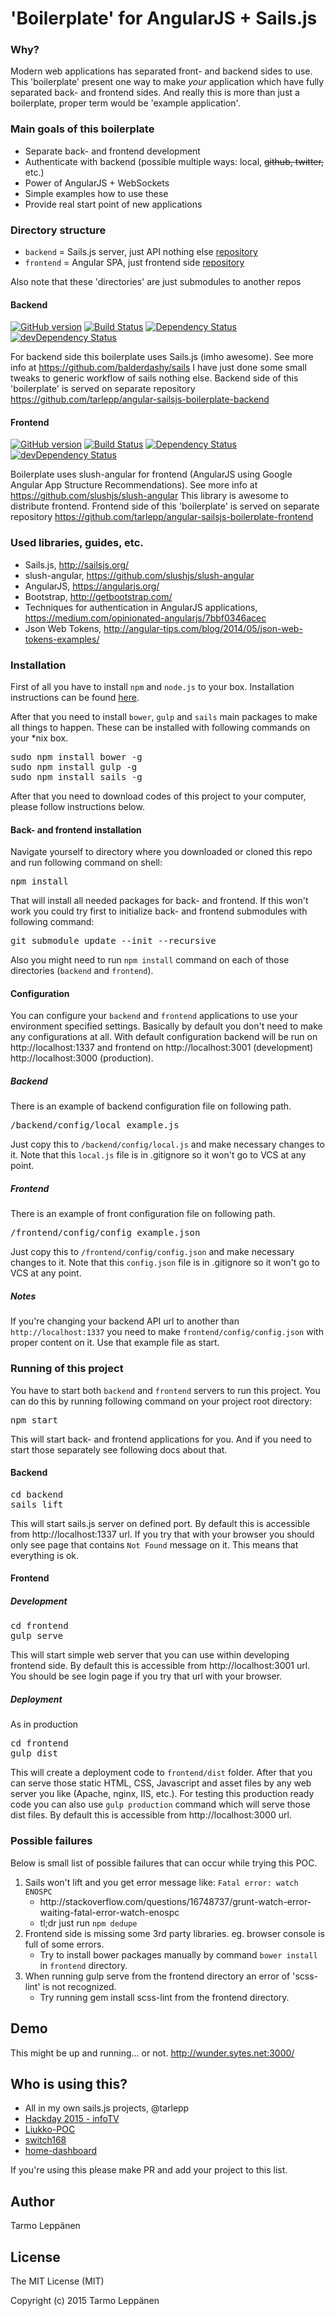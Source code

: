 # 'Boilerplate' for AngularJS + Sails.js

### Why?
Modern web applications has separated front- and backend sides to use. This 'boilerplate' present one way to make
<em>your</em> application which have fully separated back- and frontend sides. And really this is more than just a
boilerplate, proper term would be 'example application'.

### Main goals of this boilerplate
* Separate back- and frontend development
* Authenticate with backend (possible multiple ways: local, ~~github, twitter,~~ etc.)
* Power of AngularJS + WebSockets
* Simple examples how to use these
* Provide real start point of new applications

### Directory structure
* ```backend``` = Sails.js server, just API nothing else [repository](https://github.com/tarlepp/angular-sailsjs-boilerplate-backend)
* ```frontend``` = Angular SPA, just frontend side [repository](https://github.com/tarlepp/angular-sailsjs-boilerplate-frontend)

Also note that these 'directories' are just submodules to another repos

#### Backend
[![GitHub version](https://badge.fury.io/gh/tarlepp%2Fangular-sailsjs-boilerplate-backend.svg)](https://badge.fury.io/gh/tarlepp%2Fangular-sailsjs-boilerplate-backend)
[![Build Status](https://travis-ci.org/tarlepp/angular-sailsjs-boilerplate-backend.png?branch=master)](https://travis-ci.org/tarlepp/angular-sailsjs-boilerplate-backend)
[![Dependency Status](https://david-dm.org/tarlepp/angular-sailsjs-boilerplate-backend.svg)](https://david-dm.org/tarlepp/angular-sailsjs-boilerplate-backend)
[![devDependency Status](https://david-dm.org/tarlepp/angular-sailsjs-boilerplate-backend/dev-status.svg)](https://david-dm.org/tarlepp/angular-sailsjs-boilerplate-backend#info=devDependencies)

For backend side this boilerplate uses Sails.js (imho awesome). See more info at https://github.com/balderdashy/sails
I have just done some small tweaks to generic workflow of sails nothing else. Backend side of this 'boilerplate' is
served on separate repository https://github.com/tarlepp/angular-sailsjs-boilerplate-backend

#### Frontend
[![GitHub version](https://badge.fury.io/gh/tarlepp%2Fangular-sailsjs-boilerplate-frontend.svg)](https://badge.fury.io/gh/tarlepp%2Fangular-sailsjs-boilerplate-frontend)
[![Build Status](https://travis-ci.org/tarlepp/angular-sailsjs-boilerplate-frontend.png?branch=master)](https://travis-ci.org/tarlepp/angular-sailsjs-boilerplate-frontend)
[![Dependency Status](https://david-dm.org/tarlepp/angular-sailsjs-boilerplate-frontend.svg)](https://david-dm.org/tarlepp/angular-sailsjs-boilerplate-frontend)
[![devDependency Status](https://david-dm.org/tarlepp/angular-sailsjs-boilerplate-frontend/dev-status.svg)](https://david-dm.org/tarlepp/angular-sailsjs-boilerplate-frontend#info=devDependencies)

Boilerplate uses slush-angular for frontend (AngularJS using Google Angular App Structure Recommendations).
See more info at https://github.com/slushjs/slush-angular This library is awesome to distribute frontend. Frontend side
of this 'boilerplate' is served on separate repository https://github.com/tarlepp/angular-sailsjs-boilerplate-frontend

### Used libraries, guides, etc.
* Sails.js, http://sailsjs.org/
* slush-angular, https://github.com/slushjs/slush-angular
* AngularJS, https://angularjs.org/
* Bootstrap, http://getbootstrap.com/
* Techniques for authentication in AngularJS applications, https://medium.com/opinionated-angularjs/7bbf0346acec
* Json Web Tokens, http://angular-tips.com/blog/2014/05/json-web-tokens-examples/

### Installation
First of all you have to install <code>npm</code> and <code>node.js</code> to your box. Installation instructions can
be found [here](http://sailsjs.org/#/getStarted?q=what-os-do-i-need).

After that you need to install <code>bower</code>, <code>gulp</code> and <code>sails</code> main packages to make all
things to happen. These can be installed with following commands on your *nix box.
<pre>
sudo npm install bower -g
sudo npm install gulp -g
sudo npm install sails -g
</pre>

After that you need to download codes of this project to your computer, please follow instructions below.

#### Back- and frontend installation
Navigate yourself to directory where you downloaded or cloned this repo and run following command on shell:
<pre>
npm install
</pre>

That will install all needed packages for back- and frontend. If this won't work you could try first to initialize
back- and frontend submodules with following command:

<pre>
git submodule update --init --recursive
</pre>

Also you might need to run ```npm install``` command on each of those directories (<code>backend</code> and
<code>frontend</code>).

#### Configuration
You can configure your <code>backend</code> and <code>frontend</code> applications to use your environment specified
settings. Basically by default you don't need to make any configurations at all. With default configuration backend will
be run on http://localhost:1337 and frontend on http://localhost:3001 (development) http://localhost:3000 (production).

##### Backend
There is an example of backend configuration file on following path.

<pre>
/backend/config/local_example.js
</pre>

Just copy this to <code>/backend/config/local.js</code> and make necessary changes to it. Note that this
<code>local.js</code> file is in .gitignore so it won't go to VCS at any point.

##### Frontend
There is an example of front configuration file on following path.

<pre>
/frontend/config/config_example.json
</pre>

Just copy this to <code>/frontend/config/config.json</code> and make necessary changes to it. Note that this
<code>config.json</code> file is in .gitignore so it won't go to VCS at any point.

##### Notes
If you're changing your backend API url to another than <code>http://localhost:1337</code> you need to make
<code>frontend/config/config.json</code> with proper content on it. Use that example file as start.

### Running of this project
You have to start both <code>backend</code> and <code>frontend</code> servers to run this project. You can do this
by running following command on your project root directory:

<pre>
npm start
</pre>

This will start back- and frontend applications for you. And if you need to start those separately see following docs
about that.

#### Backend
<pre>
cd backend
sails lift
</pre>

This will start sails.js server on defined port. By default this is accessible from http://localhost:1337 url. If you
try that with your browser you should only see page that contains <code>Not Found</code> message on it. This means that
everything is ok.

#### Frontend

##### Development #####
<pre>
cd frontend
gulp serve
</pre>

This will start simple web server that you can use within developing frontend side. By default this is accessible from
http://localhost:3001 url. You should be see login page if you try that url with your browser.

##### Deployment #####
As in production
<pre>
cd frontend
gulp dist
</pre>

This will create a deployment code to ```frontend/dist``` folder. After that you can serve those static HTML, CSS,
Javascript and asset files by any web server you like (Apache, nginx, IIS, etc.). For testing this production ready code
you can also use ```gulp production``` command which will serve those dist files. By default this is accessible from
http://localhost:3000 url.

### Possible failures
Below is small list of possible failures that can occur while trying this POC.

<ol>
    <li>Sails won't lift and you get error message like: <code>Fatal error: watch ENOSPC</code>
        <ul>
            <li>http://stackoverflow.com/questions/16748737/grunt-watch-error-waiting-fatal-error-watch-enospc</li>
            <li>tl;dr just run <code>npm dedupe</code>
        </ul>
    </li>
    <li>Frontend side is missing some 3rd party libraries. eg. browser console is full of some errors.
        <ul>
            <li>Try to install bower packages manually by command <code>bower install</code> in <code>frontend</code> directory.
        </ul>        
    </li>
    <li>When running gulp serve from the frontend directory an error of 'scss-lint' is not recognized.
        <ul>
            <li>Try running gem install scss-lint from the frontend directory.
        </ul>        
    </li>
</ol>

## Demo
This might be up and running... or not. http://wunder.sytes.net:3000/

## Who is using this?
* All in my own sails.js projects, @tarlepp
* [Hackday 2015 - infoTV](https://github.com/ProtaconSolutions/hackday-2015)
* [Liukko-POC](https://github.com/ProtaconSolutions/Liukko-POC)
* [switch168](https://github.com/switch168)
* [home-dashboard](https://github.com/Hekku2/home-dashboard)

If you're using this please make PR and add your project to this list.

## Author
Tarmo Leppänen

## License
The MIT License (MIT)

Copyright (c) 2015 Tarmo Leppänen
